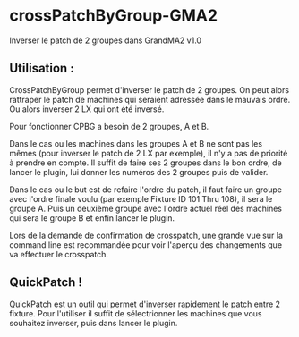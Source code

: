 # crossPatchByGroup-GMA2
Inverser le patch de 2 groupes dans GrandMA2
v1.0

## Utilisation :
CrossPatchByGroup permet d'inverser le patch de 2 groupes.
On peut alors rattraper le patch de machines qui seraient adressée dans le mauvais ordre.
Ou alors inverser 2 LX qui ont été inversé.

Pour fonctionner CPBG a besoin de 2 groupes, A et B.

Dans le cas ou les machines dans les groupes A et B ne sont pas les mêmes (pour inverser le patch de 2 LX par exemple), il n'y a pas de priorité à prendre en compte. Il suffit de faire ses 2 groupes dans le bon ordre, de lancer le plugin, lui donner les numéros des 2 groupes puis de valider.

Dans le cas ou le but est de refaire l'ordre du patch, il faut faire un groupe avec l'ordre finale voulu (par exemple Fixture ID 101 Thru 108), il sera le groupe A. Puis un deuxième groupe avec l'ordre actuel réel des machines qui sera le groupe B et enfin lancer le plugin.

Lors de la demande de confirmation de crosspatch, une grande vue sur la command line est recommandée pour voir l'aperçu des changements que va effectuer le crosspatch.

## QuickPatch !
QuickPatch est un outil qui permet d'inverser rapidement le patch entre 2 fixture.
Pour l'utiliser il suffit de sélectrionner les machines que vous souhaitez inverser, puis dans lancer le plugin.